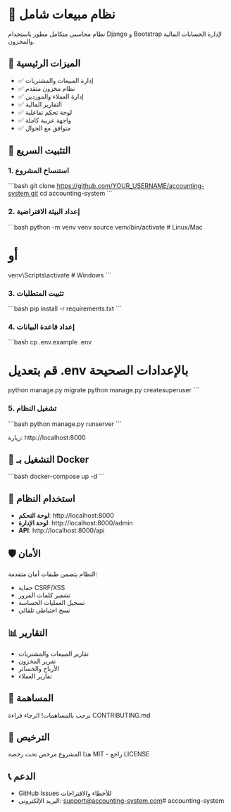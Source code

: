 # 🧮 نظام مبيعات شامل

نظام محاسبي متكامل مطور باستخدام Django و Bootstrap لإدارة الحسابات المالية والمخزون.

## 🌟 الميزات الرئيسية

- ✅ إدارة المبيعات والمشتريات
- ✅ نظام مخزون متقدم
- ✅ إدارة العملاء والموردين  
- ✅ التقارير المالية
- ✅ لوحة تحكم تفاعلية
- ✅ واجهة عربية كاملة
- ✅ متوافق مع الجوال

## 🚀 التثبيت السريع

### 1. استنساخ المشروع
\`\`\`bash
git clone https://github.com/YOUR_USERNAME/accounting-system.git
cd accounting-system
\`\`\`

### 2. إعداد البيئة الافتراضية
\`\`\`bash
python -m venv venv
source venv/bin/activate  # Linux/Mac
# أو
venv\Scripts\activate     # Windows
\`\`\`

### 3. تثبيت المتطلبات
\`\`\`bash
pip install -r requirements.txt
\`\`\`

### 4. إعداد قاعدة البيانات
\`\`\`bash
cp .env.example .env
# قم بتعديل .env بالإعدادات الصحيحة
python manage.py migrate
python manage.py createsuperuser
\`\`\`

### 5. تشغيل النظام
\`\`\`bash
python manage.py runserver
\`\`\`

زيارة: http://localhost:8000

## 🐳 التشغيل بـ Docker

\`\`\`bash
docker-compose up -d
\`\`\`

## 📱 استخدام النظام

- **لوحة التحكم**: http://localhost:8000
- **لوحة الإدارة**: http://localhost:8000/admin
- **API**: http://localhost:8000/api

## 🛡️ الأمان

النظام يتضمن طبقات أمان متقدمة:
- حماية CSRF/XSS
- تشفير كلمات المرور
- تسجيل العمليات الحساسة
- نسخ احتياطي تلقائي

## 📊 التقارير

- تقارير المبيعات والمشتريات
- تقرير المخزون
- الأرباح والخسائر
- تقارير العملاء

## 🤝 المساهمة

نرحب بالمساهمات! الرجاء قراءة CONTRIBUTING.md

## 📄 الترخيص

هذا المشروع مرخص تحت رخصة MIT - راجع LICENSE

## 📞 الدعم

- GitHub Issues للأخطاء والاقتراحات
- البريد الإلكتروني: support@accounting-system.com# accounting-system
